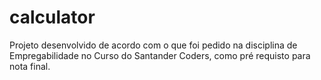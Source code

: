 # calculator

<p>Projeto desenvolvido de acordo com o que foi pedido na disciplina de Empregabilidade no Curso do Santander Coders, como pré requisto para nota final.</p>
